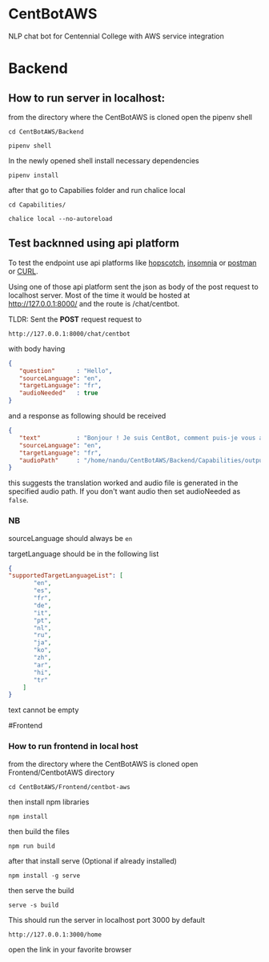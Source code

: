 # CentBotAWS
 NLP chat bot for Centennial College with AWS service integration

# Backend
##  How to run server in localhost:
 from the directory where the CentBotAWS is cloned open the pipenv shell
 ```console
 cd CentBotAWS/Backend
 ```
 ```console
 pipenv shell
 ```
 In the newly opened shell install necessary dependencies
 ```console
 pipenv install
 ```
 after that go to Capabilies folder and run chalice local
 ```console
 cd Capabilities/
 ```
 ```console
 chalice local --no-autoreload
 ```

## Test backnned using api platform
 To test the endpoint use api platforms like [hopscotch](https://hoppscotch.io/), [insomnia](https://insomnia.rest/) or [postman](https://www.postman.com/) or [CURL](https://curl.se/).

 Using one of those api platform sent the json as body of the post request to localhost server. Most of the time it would be hosted at http://127.0.0.1:8000/ and the route is /chat/centbot.

 TLDR: Sent the **POST** request request to
 ```
 http://127.0.0.1:8000/chat/centbot
 ```

 with body having
 ```json
 {
    "question"      : "Hello",
    "sourceLanguage": "en",
    "targetLanguage": "fr",
    "audioNeeded"   : true
 }
 ```

 and a response as following should be received
 ```json
 {
    "text"          : "Bonjour ! Je suis CentBot, comment puis-je vous aider ?",
    "sourceLanguage": "en",
    "targetLanguage": "fr",
    "audioPath"     : "/home/nandu/CentBotAWS/Backend/Capabilities/output.mp3"
 }
 ```

 this suggests the translation worked and audio file is generated in the specified audio path. If you don't want audio then set audioNeeded as `false`.

 ### NB
  sourceLanguage should always be `en`
  
  targetLanguage should be in the following list
  
  ```json
{
 "supportedTargetLanguageList": [
         "en",
         "es",
         "fr",
         "de",
         "it",
         "pt",
         "nl",
         "ru",
         "ja",
         "ko",
         "zh",
         "ar",
         "hi",
         "tr"
      ]
}
  ```


  text cannot be empty

#Frontend
### How to run frontend in local host
 from the directory where the CentBotAWS is cloned open Frontend/CentbotAWS directory
 ```console
 cd CentBotAWS/Frontend/centbot-aws
 ```
 then install npm libraries
 ```console
 npm install
 ```

 then build the files
 ```console
 npm run build
 ```

 after that install serve (Optional if already installed)
 ```console
 npm install -g serve
 ```

 then serve the build
 ```console
 serve -s build
 ```

 This should run the server in localhost port 3000 by default
 ```
 http://127.0.0.1:3000/home
 ```

 open the link in your favorite browser


